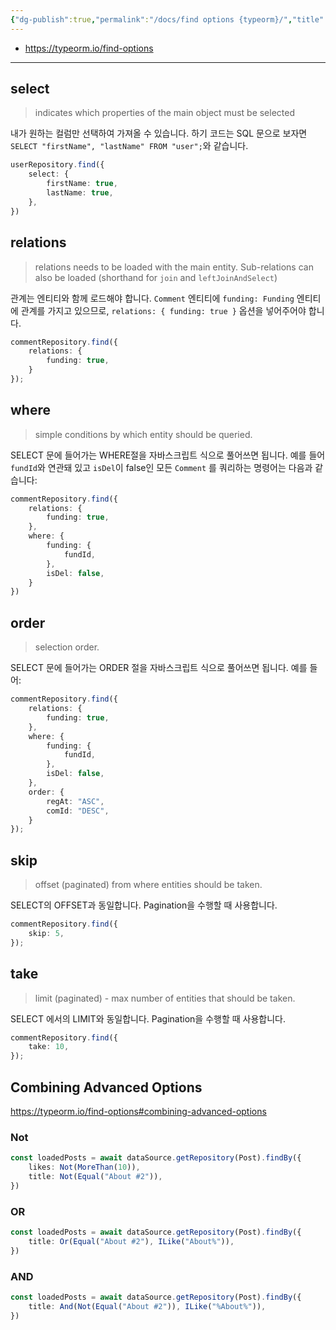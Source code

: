 ```yaml
---
{"dg-publish":true,"permalink":"/docs/find options {typeorm}/","title":"find options {typeorm}"}
---
```


- <https://typeorm.io/find-options>
---

## select

> indicates which properties of the main object must be selected

내가 원하는 컬럼만 선택하여 가져올 수 있습니다. 하기 코드는 SQL 문으로 보자면 `SELECT "firstName", "lastName" FROM "user";`와 같습니다.

```typescript
userRepository.find({
    select: {
        firstName: true,
        lastName: true,
    },
})
```

## relations

> relations needs to be loaded with the main entity. Sub-relations can also be loaded (shorthand for `join` and `leftJoinAndSelect`)

관계는 엔티티와 함께 로드해야 합니다. `Comment` 엔티티에 `funding: Funding` 엔티티에 관계를 가지고 있으므로, `relations: { funding: true }` 옵션을 넣어주어야 합니다.

```typescript
commentRepository.find({
	relations: {
		funding: true,
	}
});
```

## where

> simple conditions by which entity should be queried.

SELECT 문에 들어가는 WHERE절을 자바스크립트 식으로 풀어쓰면 됩니다. 예를 들어 `fundId`와 연관돼 있고 `isDel`이 false인 모든 `Comment` 를 쿼리하는 명령어는 다음과 같습니다:

```typescript
commentRepository.find({
	relations: {
		funding: true,
	},
	where: {
		funding: {
			fundId,
		},
		isDel: false,
	}
})
```

## order

> selection order.

SELECT 문에 들어가는 ORDER 절을 자바스크립트 식으로 풀어쓰면 됩니다. 예를 들어:

```typescript
commentRepository.find({
	relations: {
		funding: true,
	},
	where: {
		funding: {
			fundId,
		},
		isDel: false,
	},
	order: {
		regAt: "ASC",
		comId: "DESC",
	}
});
```

## skip

> offset (paginated) from where entities should be taken.

SELECT의 OFFSET과 동일합니다. Pagination을 수행할 때 사용합니다.

```typescript
commentRepository.find({
	skip: 5,
});
```

## take

> limit (paginated) - max number of entities that should be taken.

SELECT 에서의 LIMIT와 동일합니다. Pagination을 수행할 때 사용합니다.

```typescript
commentRepository.find({
	take: 10,
});
```

## Combining Advanced Options

<https://typeorm.io/find-options#combining-advanced-options>

### Not

```ts
const loadedPosts = await dataSource.getRepository(Post).findBy({
    likes: Not(MoreThan(10)),
    title: Not(Equal("About #2")),
})
```

### OR

```ts
const loadedPosts = await dataSource.getRepository(Post).findBy({
    title: Or(Equal("About #2"), ILike("About%")),
})
```

### AND

```ts
const loadedPosts = await dataSource.getRepository(Post).findBy({
    title: And(Not(Equal("About #2")), ILike("%About%")),
})
```
